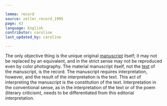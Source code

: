 ```yaml
---

lemma: record
source: zeller_record_1995
page: 43
language: English
contributor: caroline
last_updated_by: caroline

---
```


The only objective thing is the unique original [manuscript](manuscript.html) itself; it may not be replaced by an equivalent, and in the strict sense may not be reproduced even by color photography. The material manuscript itself, not the [text](text.html) of the manuscript, is the record. The manuscript requires interpretation, however, and the result of the interpretation is the text. This act of interpreting the manuscript is the constitution of the text. Interpretation in the conventional sense, as in the interpretation of the text or of the poem (literary criticism), needs to be differentiated from this editorial interpretation.
